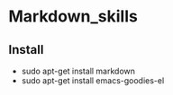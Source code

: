 # Markdown_skills

## Install
- sudo apt-get install markdown
- sudo apt-get install emacs-goodies-el

